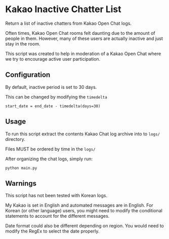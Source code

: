 # Kakao Inactive Chatter List
Return a list of inactive chatters from Kakao Open Chat logs.

Often times, Kakao Open Chat rooms felt daunting due to the amount of people in them. However, many of these users are actually inactive and just stay in the room.

This script was created to help in moderation of a Kakao Open Chat where we try to encourage active user participation.

## Configuration
By default, inactive period is set to 30 days.

This can be changed by modifying the `timedelta`
```
start_date = end_date - timedelta(days=30)
```

## Usage
To run this script extract the contents Kakao Chat log archive into to `logs/` directory.

Files MUST be ordered by time in the `logs/`

After organizing the chat logs, simply run:
```
python main.py
```

## Warnings
This script has not been tested with Korean logs.

My Kakao is set in English and automated messages are in English. For Korean (or other language) users, you might need to modify the conditional statements to account for the different messages.

Date format could also be different depending on region. You would need to modify the RegEx to select the date properly.
